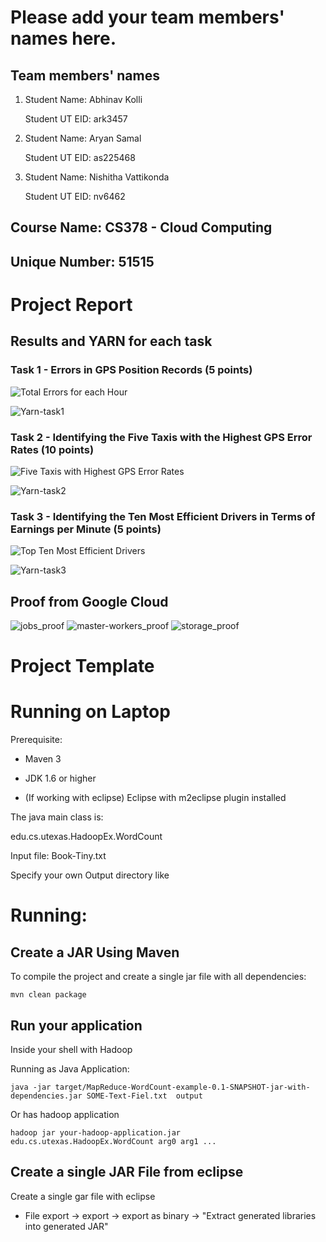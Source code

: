 # Please add your team members' names here. 

## Team members' names 

1. Student Name: Abhinav Kolli

   Student UT EID: ark3457

2. Student Name: Aryan Samal

   Student UT EID: as225468

3. Student Name: Nishitha Vattikonda

   Student UT EID: nv6462

##  Course Name: CS378 - Cloud Computing 

##  Unique Number: 51515
    


# Project Report

## Results and YARN for each task

### Task 1 - Errors in GPS Position Records (5 points)

![Total Errors for each Hour](images/results/task1-result.png)

![Yarn-task1](images/yarn/yarn-task1.png)

### Task 2 - Identifying the Five Taxis with the Highest GPS Error Rates (10 points)

![Five Taxis with Highest GPS Error Rates](images/results/task2-result.png)

![Yarn-task2](images/yarn/yarn-task2.png)

### Task 3 - Identifying the Ten Most Efficient Drivers in Terms of Earnings per Minute (5 points)

![Top Ten Most Efficient Drivers](images/results/task3-result.png)

![Yarn-task3](images/yarn/yarn-task3.png)

## Proof from Google Cloud

![jobs_proof](images/proof/jobs_proof.png)
![master-workers_proof](images/proof/master-workers_proof.png)
![storage_proof](images/proof/storage_proof.png)


# Project Template

# Running on Laptop     ####

Prerequisite:

- Maven 3

- JDK 1.6 or higher

- (If working with eclipse) Eclipse with m2eclipse plugin installed


The java main class is:

edu.cs.utexas.HadoopEx.WordCount 

Input file:  Book-Tiny.txt  

Specify your own Output directory like 

# Running:




## Create a JAR Using Maven 

To compile the project and create a single jar file with all dependencies: 
	
```	mvn clean package ```



## Run your application
Inside your shell with Hadoop

Running as Java Application:

```java -jar target/MapReduce-WordCount-example-0.1-SNAPSHOT-jar-with-dependencies.jar SOME-Text-Fiel.txt  output``` 

Or has hadoop application

```hadoop jar your-hadoop-application.jar edu.cs.utexas.HadoopEx.WordCount arg0 arg1 ... ```



## Create a single JAR File from eclipse



Create a single gar file with eclipse 

*  File export -> export  -> export as binary ->  "Extract generated libraries into generated JAR"

